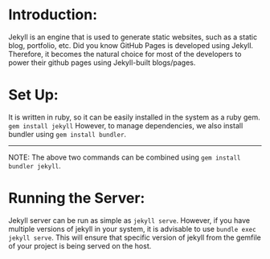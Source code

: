 
# Introduction:
Jekyll is an engine that is used to generate static websites, such as a static blog, portfolio, etc. Did you know GitHub Pages is developed using Jekyll. Therefore, it becomes the natural choice for most of the developers to power their github pages using Jekyll-built blogs/pages.

# Set Up:
It is written in ruby, so it can be easily installed in the system as a ruby gem.
`gem install jekyll`
However, to manage dependencies, we also install bundler using `gem install bundler`.

---
NOTE: The above two commands can be combined using `gem install bundler jekyll`.

# Running the Server:
Jekyll server can be run as simple as `jekyll serve`. However, if you have multiple versions of jekyll in your system, it is advisable to use `bundle exec jekyll serve`. This will ensure that specific version of jekyll from the gemfile of your project is being served on the host.
